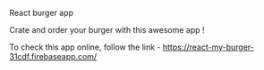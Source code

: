 React burger app

Crate and order your burger with this awesome app ! 

To check this app online, follow the link - https://react-my-burger-31cdf.firebaseapp.com/
